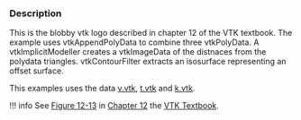 ### Description

This is the blobby vtk logo described in chapter 12 of the VTK textbook. The example uses vtkAppendPolyData to combine three vtkPolyData. A vtkImplicitModeller creates a vtkImageData of the distnaces from the polydata triangles. vtkContourFilter extracts an isosurface representing an offset surface.

This examples uses the data [v.vtk](https://raw.githubusercontent.com/lorensen/VTKExamples/master/src/Testing/Data/v.vtk), [t.vtk](https://raw.githubusercontent.com/lorensen/VTKExamples/master/src/Testing/Data/t.vtk) and [k.vtk](https://raw.githubusercontent.com/lorensen/VTKExamples/master/src/Testing/Data/k.vtk).

!!! info
    See [Figure 12-13](../../../VTKBook/12Chapter12/#Figure%2012-13) in [Chapter 12](../../../VTKBook/12Chapter12) the [VTK Textbook](../../../VTKBook/01Chapter1).
